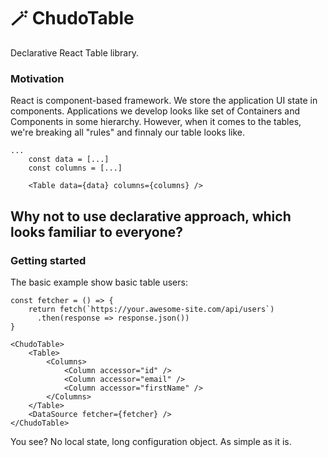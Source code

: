 # 🪄 ChudoTable

Declarative React Table library.

### Motivation

React is component-based framework. We store the application UI state in components.
Applications we develop looks like set of Containers and Components in some hierarchy.
However, when it comes to the tables, we're breaking all "rules" and finnaly our table looks like.

```
...
    const data = [...]
    const columns = [...]

    <Table data={data} columns={columns} />
```

## Why not to use declarative approach, which looks familiar to everyone?

### Getting started

The basic example show basic table users:

```
const fetcher = () => {
    return fetch(`https://your.awesome-site.com/api/users`)
      .then(response => response.json())
}

<ChudoTable>
    <Table>
        <Columns>
            <Column accessor="id" />
            <Column accessor="email" />
            <Column accessor="firstName" />
        </Columns>
    </Table>
    <DataSource fetcher={fetcher} />
</ChudoTable>
```

You see? No local state, long configuration object. As simple as it is.
